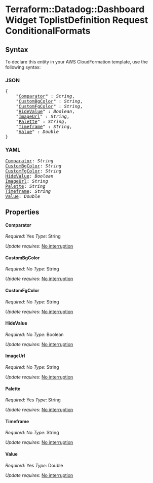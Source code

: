 # Terraform::Datadog::Dashboard Widget ToplistDefinition Request ConditionalFormats

## Syntax

To declare this entity in your AWS CloudFormation template, use the following syntax:

### JSON

<pre>
{
    "<a href="#comparator" title="Comparator">Comparator</a>" : <i>String</i>,
    "<a href="#custombgcolor" title="CustomBgColor">CustomBgColor</a>" : <i>String</i>,
    "<a href="#customfgcolor" title="CustomFgColor">CustomFgColor</a>" : <i>String</i>,
    "<a href="#hidevalue" title="HideValue">HideValue</a>" : <i>Boolean</i>,
    "<a href="#imageurl" title="ImageUrl">ImageUrl</a>" : <i>String</i>,
    "<a href="#palette" title="Palette">Palette</a>" : <i>String</i>,
    "<a href="#timeframe" title="Timeframe">Timeframe</a>" : <i>String</i>,
    "<a href="#value" title="Value">Value</a>" : <i>Double</i>
}
</pre>

### YAML

<pre>
<a href="#comparator" title="Comparator">Comparator</a>: <i>String</i>
<a href="#custombgcolor" title="CustomBgColor">CustomBgColor</a>: <i>String</i>
<a href="#customfgcolor" title="CustomFgColor">CustomFgColor</a>: <i>String</i>
<a href="#hidevalue" title="HideValue">HideValue</a>: <i>Boolean</i>
<a href="#imageurl" title="ImageUrl">ImageUrl</a>: <i>String</i>
<a href="#palette" title="Palette">Palette</a>: <i>String</i>
<a href="#timeframe" title="Timeframe">Timeframe</a>: <i>String</i>
<a href="#value" title="Value">Value</a>: <i>Double</i>
</pre>

## Properties

#### Comparator

_Required_: Yes
_Type_: String

_Update requires_: [No interruption](https://docs.aws.amazon.com/AWSCloudFormation/latest/UserGuide/using-cfn-updating-stacks-update-behaviors.html#update-no-interrupt)

#### CustomBgColor

_Required_: No
_Type_: String

_Update requires_: [No interruption](https://docs.aws.amazon.com/AWSCloudFormation/latest/UserGuide/using-cfn-updating-stacks-update-behaviors.html#update-no-interrupt)

#### CustomFgColor

_Required_: No
_Type_: String

_Update requires_: [No interruption](https://docs.aws.amazon.com/AWSCloudFormation/latest/UserGuide/using-cfn-updating-stacks-update-behaviors.html#update-no-interrupt)

#### HideValue

_Required_: No
_Type_: Boolean

_Update requires_: [No interruption](https://docs.aws.amazon.com/AWSCloudFormation/latest/UserGuide/using-cfn-updating-stacks-update-behaviors.html#update-no-interrupt)

#### ImageUrl

_Required_: No
_Type_: String

_Update requires_: [No interruption](https://docs.aws.amazon.com/AWSCloudFormation/latest/UserGuide/using-cfn-updating-stacks-update-behaviors.html#update-no-interrupt)

#### Palette

_Required_: Yes
_Type_: String

_Update requires_: [No interruption](https://docs.aws.amazon.com/AWSCloudFormation/latest/UserGuide/using-cfn-updating-stacks-update-behaviors.html#update-no-interrupt)

#### Timeframe

_Required_: No
_Type_: String

_Update requires_: [No interruption](https://docs.aws.amazon.com/AWSCloudFormation/latest/UserGuide/using-cfn-updating-stacks-update-behaviors.html#update-no-interrupt)

#### Value

_Required_: Yes
_Type_: Double

_Update requires_: [No interruption](https://docs.aws.amazon.com/AWSCloudFormation/latest/UserGuide/using-cfn-updating-stacks-update-behaviors.html#update-no-interrupt)

